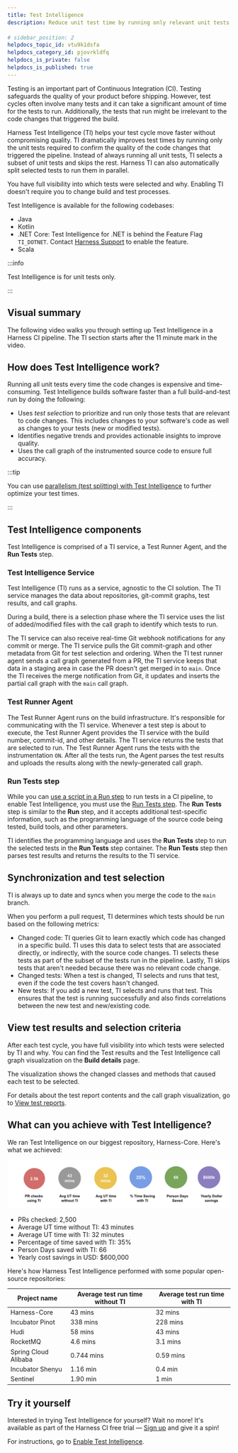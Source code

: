 ```yaml
---
title: Test Intelligence
description: Reduce unit test time by running only relevant unit tests.

# sidebar_position: 2
helpdocs_topic_id: vtu9k1dsfa
helpdocs_category_id: pjovrkldfq
helpdocs_is_private: false
helpdocs_is_published: true
---
```


Testing is an important part of Continuous Integration (CI). Testing safeguards the quality of your product before shipping. However, test cycles often involve many tests and it can take a significant amount of time for the tests to run. Additionally, the tests that run might be irrelevant to the code changes that triggered the build.

Harness Test Intelligence (TI) helps your test cycle move faster without compromising quality. TI dramatically improves test times by running only the unit tests required to confirm the quality of the code changes that triggered the pipeline. Instead of always running all unit tests, TI selects a subset of unit tests and skips the rest. Harness TI can also automatically split selected tests to run them in parallel.

You have full visibility into which tests were selected and why. Enabling TI doesn't require you to change build and test processes.

Test Intelligence is available for the following codebases:

* Java
* Kotlin
* .NET Core: Test Intelligence for .NET is behind the Feature Flag `TI_DOTNET`. Contact [Harness Support](mailto:support@harness.io) to enable the feature.
* Scala

:::info

Test Intelligence is for unit tests only.

:::

## Visual summary

The following video walks you through setting up Test Intelligence in a Harness CI pipeline. The TI section starts after the 11 minute mark in the video.

<!-- Video:
https://harness-1.wistia.com/medias/rpv5vwzpxz-->
<docvideo src="https://www.youtube.com/embed/eAtIO4bJ3No" />

<!-- div class="hd--embed" data-provider="YouTube" data-thumbnail="https://i.ytimg.com/vi/kZmOCLCpvmk/hqdefault.jpg"><iframe width=" 480" height="270" src="https://www.youtube.com/embed/eAtIO4bJ3No" frameborder="0" allowfullscreen="allowfullscreen"></iframe></div -->

## How does Test Intelligence work?

Running all unit tests every time the code changes is expensive and time-consuming. Test Intelligence builds software faster than a full build-and-test run by doing the following:

* Uses *test selection* to prioritize and run only those tests that are relevant to code changes. This includes changes to your software's code as well as changes to your tests (new or modified tests).
* Identifies negative trends and provides actionable insights to improve quality.
* Uses the call graph of the instrumented source code to ensure full accuracy.

:::tip

You can use [parallelism (test splitting) with Test Intelligence](/docs/continuous-integration/use-ci/set-up-test-intelligence/#enable-parallelism-for-test-intelligence) to further optimize your test times.

:::

## Test Intelligence components

Test Intelligence is comprised of a TI service, a Test Runner Agent, and the **Run Tests** step.
### Test Intelligence Service

Test Intelligence (TI) runs as a service, agnostic to the CI solution. The TI service manages the data about repositories, git-commit graphs, test results, and call graphs.

During a build, there is a selection phase where the TI service uses the list of added/modified files with the call graph to identify which tests to run.

The TI service can also receive real-time Git webhook notifications for any commit or merge. The TI service pulls the Git commit-graph and other metadata from Git for test selection and ordering. When the TI test runner agent sends a call graph generated from a PR, the TI service keeps that data in a staging area in case the PR doesn't get merged in to `main`. Once the TI receives the merge notification from Git, it updates and inserts the partial call graph with the `main` call graph.

### Test Runner Agent

The Test Runner Agent runs on the build infrastructure. It's responsible for communicating with the TI service. Whenever a test step is about to execute, the Test Runner Agent provides the TI service with the build number, commit-id, and other details. The TI service returns the tests that are selected to run. The Test Runner Agent runs the tests with the instrumentation `ON`. After all the tests run, the Agent parses the test results and uploads the results along with the newly-generated call graph.

### Run Tests step

While you can [use a script in a Run step](../use-ci/run-ci-scripts/run-a-script-in-a-ci-stage.md) to run tests in a CI pipeline, to enable Test Intelligence, you must use the [Run Tests step](../ci-technical-reference/configure-run-tests-step-settings.md). The **Run Tests** step is similar to the **Run** step, and it accepts additional test-specific information, such as the programming language of the source code being tested, build tools, and other parameters.

TI identifies the programming language and uses the **Run Tests** step to run the selected tests in the **Run Tests**  step container. The **Run Tests** step then parses test results and returns the results to the TI service.

## Synchronization and test selection

TI is always up to date and syncs when you merge the code to the `main` branch.

When you perform a pull request, TI determines which tests should be run based on the following metrics:

* Changed code: TI queries Git to learn exactly which code has changed in a specific build. TI uses this data to select tests that are associated directly, or indirectly, with the source code changes. TI selects these tests as part of the subset of the tests run in the pipeline. Lastly, TI skips tests that aren't needed because there was no relevant code change.
* Changed tests: When a test is changed, TI selects and runs that test, even if the code the test covers hasn't changed.
* New tests: If you add a new test, TI selects and runs that test. This ensures that the test is running successfully and also finds correlations between the new test and new/existing code.

## View test results and selection criteria

After each test cycle, you have full visibility into which tests were selected by TI and why. You can find the Test results and the Test Intelligence call graph visualization on the **Build details** page.

The visualization shows the changed classes and methods that caused each test to be selected.

For details about the test report contents and the call graph visualization, go to [View test reports](/docs/continuous-integration/use-ci/set-up-test-intelligence/#view-test-reports).

## What can you achieve with Test Intelligence?

We ran Test Intelligence on our biggest repository, Harness-Core. Here's what we achieved:

![](./static/test-intelligence-concepts-5012.png)

* PRs checked: 2,500
* Average UT time without TI: 43 minutes
* Average UT time with TI: 32 minutes
* Percentage of time saved with TI: 35%
* Person Days saved with TI: 66
* Yearly cost savings in USD: $600,000

Here's how Harness Test Intelligence performed with some popular open-source repositories:

| **Project name** | **Average test run time without TI** | **Average test run time with TI** |
| -- | -- | -- |
| Harness-Core | 43 mins | 32 mins |
| Incubator Pinot | 338 mins | 228 mins |
| Hudi | 58 mins | 43 mins |
| RocketMQ | 4.6 mins | 3.1 mins |
| Spring Cloud Alibaba | 0.744 mins | 0.59 mins |
| Incubator Shenyu | 1.16 min | 0.4 min |
| Sentinel | 1.90 min | 1 min |

## Try it yourself

Interested in trying Test Intelligence for yourself? Wait no more! It's available as part of the Harness CI free trial — [Sign up](https://harness.io/pricing/) and give it a spin!

For instructions, go to [Enable Test Intelligence](../use-ci/set-up-test-intelligence/set-up-test-intelligence.md).
